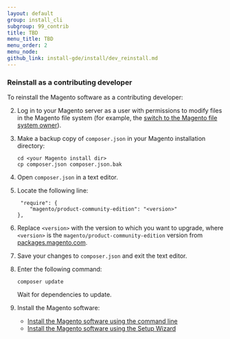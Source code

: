 ```yaml
---
layout: default
group: install_cli 
subgroup: 99_contrib
title: TBD
menu_title: TBD
menu_order: 2
menu_node: 
github_link: install-gde/install/dev_reinstall.md
---
```



<h3 id="instgde-install-reinst-update-sys">Reinstall as a contributing developer</h3>
To reinstall the Magento software as a contributing developer:

2.	Log in to your Magento server as a user with permissions to modify files in the Magento file system (for example, the <a href="{{ site.gdeurl }}install-gde/prereq/apache-user.html#install-update-depend-user-switch">switch to the Magento file system owner</a>).
3.	Make a backup copy of `composer.json` in your Magento installation directory:

		cd <your Magento install dir>
		cp composer.json composer.json.bak

4.	Open `composer.json` in a text editor.
5.	Locate the following line:

		 "require": {
        	"magento/product-community-edition": "<version>"
    	},

5.	Replace `<version>` with the version to which you want to upgrade, where `<version>` is the `magento/product-community-edition` version from <a href="http://packages.magento.com/#magento/product-community-edition" target="_blank">packages.magento.com</a>.
5.	Save your changes to `composer.json` and exit the text editor.
6.	Enter the following command:

		composer update

	Wait for dependencies to update.

4.	Install the Magento software:

	*	<a href="{{ site.gdeurl }}install-gde/install/cli/install-cli-install.html#instgde-install-cli-magento">Install the Magento software using the command line</a>
	*	<a href="{{ site.gdeurl }}install-gde/install/install-web.html">Install the Magento software using the Setup Wizard</a>